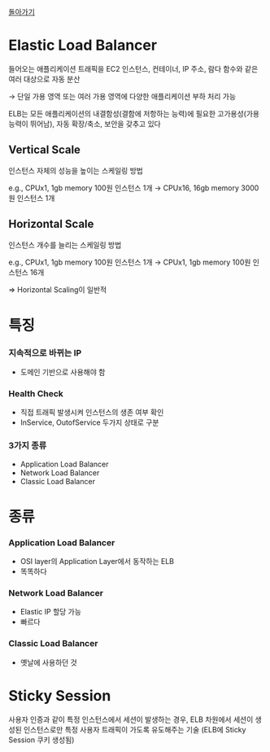 [돌아가기](./README.md)

# Elastic Load Balancer

들어오는 애플리케이션 트래픽을 EC2 인스턴스, 컨테이너, IP 주소, 람다 함수와 같은 여러 대상으로 자동 분산

→ 단일 가용 영역 또는 여러 가용 영역에 다양한 애플리케이션 부하 처리 가능

ELB는 모든 애플리케이션의 내결함성(결함에 저항하는 능력)에 필요한 고가용성(가용 능력이 뛰어남), 자동 확장/축소, 보안을 갖추고 있다

## Vertical Scale

인스턴스 자체의 성능을 높이는 스케일링 방법

e.g., CPUx1, 1gb memory 100원 인스턴스 1개 → CPUx16, 16gb memory 3000원 인스턴스 1개

## Horizontal Scale

인스턴스 개수를 늘리는 스케일링 방법

e.g., CPUx1, 1gb memory 100원 인스턴스 1개 → CPUx1, 1gb memory 100원 인스턴스 16개

⇒ Horizontal Scaling이 일반적

# 특징

### 지속적으로 바뀌는 IP

- 도메인 기반으로 사용해야 함

### Health Check

- 직접 트래픽 발생시켜 인스턴스의 생존 여부 확인
- InService, OutofService 두가지 상태로 구분

### 3가지 종류

- Application Load Balancer
- Network Load Balancer
- Classic Load Balancer

# 종류

### Application Load Balancer

- OSI layer의 Application Layer에서 동작하는 ELB
- 똑똑하다

### Network Load Balancer

- Elastic IP 할당 가능
- 빠르다

### Classic Load Balancer

- 옛날에 사용하던 것

# Sticky Session

사용자 인증과 같이 특정 인스턴스에서 세션이 발생하는 경우, ELB 차원에서 세션이 생성된 인스턴스로만 특정 사용자 트래픽이 가도록 유도해주는 기술 (ELB에 Sticky Session 쿠키 생성됨)

